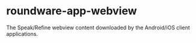 # roundware-app-webview

The Speak/Refine webview content downloaded by the Android/iOS client applications.
